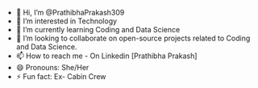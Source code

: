 - 👋 Hi, I’m @PrathibhaPrakash309
- 👀 I’m interested in Technology
- 🌱 I’m currently learning Coding and Data Science
- 💞️ I’m looking to collaborate on open-source projects related to Coding and Data Science.
- 📫 How to reach me - On Linkedin [Prathibha Prakash]
- 😄 Pronouns: She/Her
- ⚡ Fun fact: Ex- Cabin Crew

<!---
PrathibhaPrakash309/PrathibhaPrakash309 is a ✨ special ✨ repository because its `README.md` (this file) appears on your GitHub profile.
You can click the Preview link to take a look at your changes.
--->
